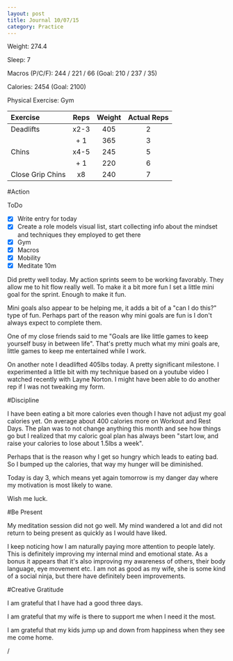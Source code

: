 ```yaml
---
layout: post
title: Journal 10/07/15
category: Practice
---
```


Weight: 274.4

Sleep: 7

Macros (P/C/F): 244 / 221 / 66 (Goal: 210 / 237 / 35)

Calories: 2454 (Goal: 2100)

Physical Exercise: Gym

| Exercise         | Reps                | Weight      | Actual Reps |
| :--------------- | :-----------------: | :---------: | :-------: |
| Deadlifts        | x2-3                | 405         | 2 |
|                  | + 1                 | 365         | 3 |
| Chins            | x4-5                | 245         | 5 |
|                  | + 1                 |  220        | 6 |
| Close Grip Chins | x8                  | 240         | 7 |

#Action

ToDo

- [x] Write entry for today
- [x] Create a role models visual list, start collecting info about the mindset and techniques they employed to get there
- [x] Gym
- [x] Macros
- [x] Mobility
- [x] Meditate 10m

Did pretty well today. My action sprints seem to be working favorably. They allow me to hit flow really well. To make it a bit more fun I set a little mini goal for the sprint. Enough to make it fun. 

Mini goals also appear to be helping me, it adds a bit of a "can I do this?" type of fun. Perhaps part of the reason why mini goals are fun is I don't always expect to complete them.

One of my close friends said to me "Goals are like little games to keep yourself busy in between life". That's pretty much what my mini goals are, little games to keep me entertained while I work.

On another note I deadlifted 405lbs today. A pretty significant milestone. I experimented a little bit with my technique based on a youtube video I watched recently with Layne Norton. I might have been able to do another rep if I was not tweaking my form.

#Discipline

I have been eating a bit more calories even though I have not adjust my goal calories yet. On average about 400 calories more on Workout and Rest Days. The plan was to not change anything this month and see how things go but I realized that my caloric goal plan has always been "start low, and raise your calories to lose about 1.5lbs a week". 

Perhaps that is the reason why I get so hungry which leads to eating bad. So I bumped up the calories, that way my hunger will be diminished.

Today is day 3, which means yet again tomorrow is my danger day where my motivation is most likely to wane.

Wish me luck.

#Be Present

My meditation session did not go well. My mind wandered a lot and did not return to being present as quickly as I would have liked.

I keep noticing how I am naturally paying more attention to people lately. This is definitely improving my internal mind and emotional state. As a bonus it appears that it's also improving my awareness of others, their body language, eye movement etc. I am not as good as my wife, she is some kind of a social ninja, but there have definitely been improvements.

#Creative Gratitude

I am grateful that I have had a good three days.

I am grateful that my wife is there to support me when I need it the most.

I am grateful that my kids jump up and down from happiness when they see me come home.

/

